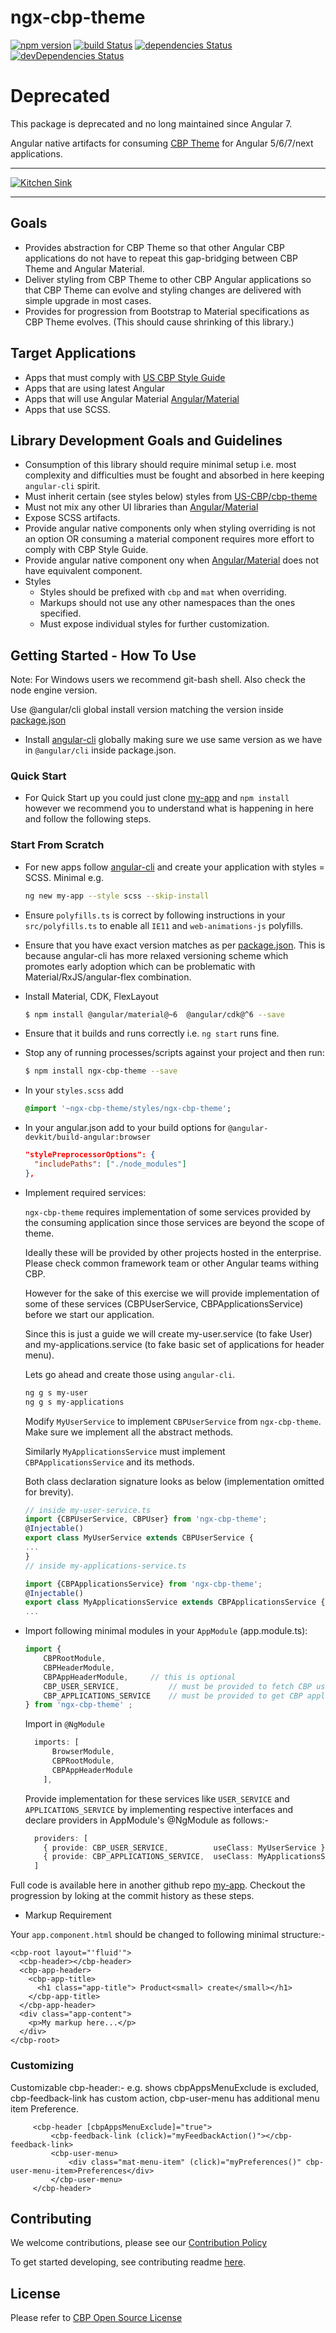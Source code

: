 # ngx-cbp-theme



[![npm version](https://badge.fury.io/js/ngx-cbp-theme.svg)](https://www.npmjs.com/package/ngx-cbp-theme)
[![build Status](https://travis-ci.org/US-CBP/ngx-cbp-theme.svg?branch=master)](https://travis-ci.org/US-CBP/ngx-cbp-theme)
[![dependencies Status](https://david-dm.org/us-cbp/ngx-cbp-theme/status.svg)](https://david-dm.org/us-cbp/ngx-cbp-theme)
[![devDependencies Status](https://david-dm.org/us-cbp/ngx-cbp-theme/dev-status.svg)](https://david-dm.org/us-cbp/ngx-cbp-theme?type=dev)

# Deprecated 

This package is deprecated and no long maintained since Angular 7.

Angular native artifacts for consuming [CBP Theme](https://github.com/US-CBP/cbp-theme) for Angular 5/6/7/next applications. 


___
[![Kitchen Sink](https://us-cbp.github.io/ngx-cbp-theme/assets/kitchen-sink-preview.png)](https://us-cbp.github.io/ngx-cbp-theme/assets/kitchen-sink-preview.png)
___


## Goals

* Provides abstraction for CBP Theme so that other Angular CBP applications do not have to repeat this gap-bridging between CBP Theme and Angular Material.
* Deliver styling from CBP Theme to other CBP Angular applications so that CBP Theme can evolve and styling changes are delivered with simple upgrade in most cases.
* Provides for progression from Bootstrap to Material specifications as CBP Theme evolves. (This should cause shrinking of this library.)

## Target Applications

* Apps that must comply with [US CBP Style Guide](https://us-cbp.github.io/cbp-style-guide/) 
* Apps that are using latest Angular
* Apps that will use Angular Material [Angular/Material](https://github.com/angular/material2)
* Apps that use SCSS. 
 
## Library Development Goals and Guidelines

* Consumption of this library should require minimal setup i.e. most complexity and difficulties must be fought and absorbed in here keeping `angular-cli` spirit.
* Must inherit certain (see styles below) styles from [US-CBP/cbp-theme](https://github.com/US-CBP/cbp-theme) 
* Must not mix any other UI libraries than [Angular/Material](https://github.com/angular/material2) 
* Expose SCSS artifacts.    
* Provide angular native components only when styling overriding is not an option OR consuming a material component requires more effort to comply with CBP Style Guide.
* Provide angular native component ony when [Angular/Material](https://github.com/angular/material2) does not have equivalent component.
* Styles      
  * Styles should be prefixed with `cbp` and `mat` when overriding.
  * Markups should not use any other namespaces than the ones specified.
  * Must expose individual styles for further customization.  


## Getting Started - How To Use

Note: For Windows users we recommend git-bash shell. Also check the node engine version.

Use @angular/cli global install version matching the version inside [package.json](https://github.com/US-CBP/ngx-cbp-theme/edit/master/package.json)

 
* Install [angular-cli](https://cli.angular.io/) globally making sure we use same version as we have in `@angular/cli` inside package.json.

### Quick Start

* For Quick Start up you could just clone [my-app](https://github.com/yogeshgadge/my-app) and `npm install` however we recommend you to understand what is happening in here and follow the following steps.

### Start From Scratch

* For new apps follow [angular-cli](https://cli.angular.io/) and create your application with styles = SCSS. Minimal e.g.
  ```bash
  ng new my-app --style scss --skip-install
  ``` 
* Ensure `polyfills.ts` is correct by following instructions in your `src/polyfills.ts`  to enable all `IE11` and `web-animations-js` polyfills. 

* Ensure that you have exact version matches as per [package.json](https://github.com/US-CBP/ngx-cbp-theme/edit/master/package.json). This is because angular-cli has more relaxed versioning scheme which promotes early adoption which can be problematic with Material/RxJS/angular-flex combination.   

* Install Material, CDK, FlexLayout

  ```bash
  $ npm install @angular/material@~6  @angular/cdk@^6 --save
  ```
 
* Ensure that it builds and runs correctly i.e. `ng start` runs fine. 
* Stop any of running processes/scripts against your project and then run:

  ```bash
  $ npm install ngx-cbp-theme --save
  ```

* In your `styles.scss` add
  ```sass
  @import '~ngx-cbp-theme/styles/ngx-cbp-theme';
  ```
  
* In your angular.json add to your build options for `@angular-devkit/build-angular:browser`

  ```json
  "stylePreprocessorOptions": {
    "includePaths": ["./node_modules"]
  },
  
  ```
  
* Implement required services:

   
  `ngx-cbp-theme` requires implementation of some services provided by the consuming application since those services are beyond the scope of theme.
  
  Ideally these will be provided by other projects hosted in the enterprise. Please check common framework team or other Angular teams withing CBP.
   
  However for the sake of this exercise we will provide implementation of some of these services (CBPUserService, CBPApplicationsService) before we start our application. 
  
  Since this is just a guide we will create my-user.service (to fake User) and my-applications.service (to fake basic set of applications for header menu). 
  
  Lets go ahead and create those using `angular-cli`.
  
    
  ```bash
  ng g s my-user
  ng g s my-applications
  ```
  
  Modify `MyUserService` to implement `CBPUserService` from `ngx-cbp-theme`. Make sure we implement all the abstract methods.
  
  Similarly `MyApplicationsService` must implement `CBPApplicationsService` and its methods.
   
  
  Both class declaration signature looks as below (implementation omitted for brevity).
  
 
  ```typescript
  // inside my-user-service.ts
  import {CBPUserService, CBPUser} from 'ngx-cbp-theme';
  @Injectable()
  export class MyUserService extends CBPUserService { 
  ...
  }
  // inside my-applications-service.ts
  
  import {CBPApplicationsService} from 'ngx-cbp-theme';
  @Injectable()
  export class MyApplicationsService extends CBPApplicationsService { 
  ...
  ```
    
* Import following minimal modules in your `AppModule` (app.module.ts):   
  
    ```typescript
    import {
        CBPRootModule, 
        CBPHeaderModule, 
        CBPAppHeaderModule,     // this is optional 
        CBP_USER_SERVICE,           // must be provided to fetch CBP user logged in to display user name on CBP Header
        CBP_APPLICATIONS_SERVICE    // must be provided to get CBP applications (recent) for Applications menu on the CBP Header
    } from 'ngx-cbp-theme' ;
    ```
  
  Import in `@NgModule`
  
  ```typescript
    imports: [
        BrowserModule,
        CBPRootModule,
        CBPAppHeaderModule
      ],
  ```
  
  Provide implementation for these services like `USER_SERVICE` and `APPLICATIONS_SERVICE` by implementing respective interfaces and declare providers in AppModule's @NgModule as follows:-
  ```typescript
    providers: [
      { provide: CBP_USER_SERVICE,          useClass: MyUserService },
      { provide: CBP_APPLICATIONS_SERVICE,  useClass: MyApplicationsService }
    ]
  ```
 
 Full code is available here in another github repo [my-app](https://github.com/yogeshgadge/my-app). Checkout the progression by loking at the commit history as these steps. 

* Markup Requirement

Your `app.component.html` should be changed to following minimal structure:-

```angular2html
<cbp-root layout="'fluid'">
  <cbp-header></cbp-header>
  <cbp-app-header>
    <cbp-app-title>
      <h1 class="app-title"> Product<small> create</small></h1>
    </cbp-app-title>
  </cbp-app-header>
  <div class="app-content">
    <p>My markup here...</p>
  </div>
</cbp-root>
```  

### Customizing <cbp-header></cbp-header>

Customizable cbp-header:-  e.g. shows cbpAppsMenuExclude is excluded, cbp-feedback-link has custom action, cbp-user-menu has additional menu item Preference.

```angular2html
     <cbp-header [cbpAppsMenuExclude]="true">
         <cbp-feedback-link (click)="myFeedbackAction()"></cbp-feedback-link>
         <cbp-user-menu>
             <div class="mat-menu-item" (click)="myPreferences()" cbp-user-menu-item>Preferences</div>
         </cbp-user-menu>
     </cbp-header>
```

## Contributing
We welcome contributions, please see our [Contribution Policy](https://github.com/US-CBP/open-source-policy/blob/master/CONTRIBUTING.md)

To get started developing, see contributing readme [here](CONTRIBUTING.md).

## License
Please refer to [CBP Open Source License](https://github.com/US-CBP/open-source-policy/blob/master/LICENSE.md)


